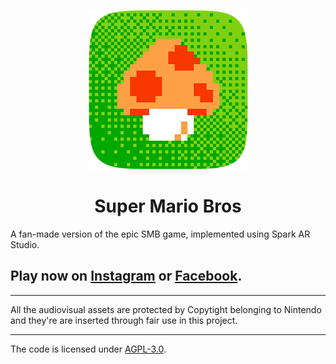 <center>

![Icon](.github/mushroom.png)
# Super Mario Bros

</center>

A fan-made version of the epic SMB game, implemented using Spark AR Studio. 

Play now on [Instagram](https://www.instagram.com/ar/787565815166584/) or [Facebook](https://www.facebook.com/fbcameraeffects/tryit/787565815166584/).
---

---
All the audiovisual assets are protected by Copytight belonging to Nintendo and they're are inserted through fair use in this project.

---
The code is licensed under [AGPL-3.0](LICENSE).